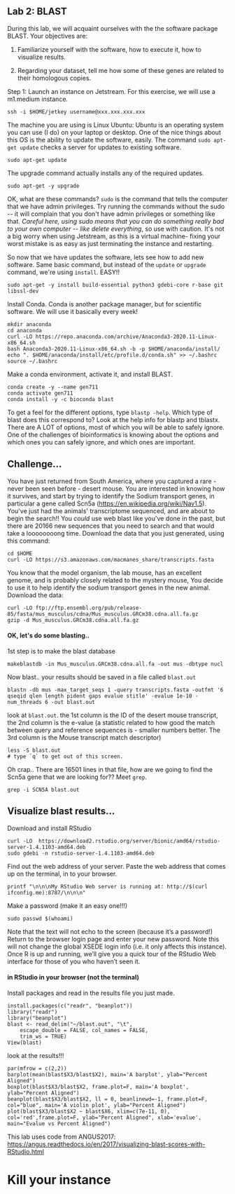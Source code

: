 Lab 2: BLAST
--

During this lab, we will acquaint ourselves with the the software package BLAST. Your objectives are:


1. Familiarize yourself with the software, how to execute it, how to visualize results.

2. Regarding your dataset, tell me how some of these genes are related to their homologous copies.


Step 1: Launch an instance on Jetstream. For this exercise, we will use a m1.medium instance.
```
ssh -i $HOME/jetkey username@xxx.xxx.xxx.xxx
```

The machine you are using is Linux Ubuntu: Ubuntu is an operating system you can use (I do) on your laptop or desktop. One of the nice things about this OS is the ability to update the software, easily.  The command `sudo apt-get update` checks a server for updates to existing software.

```
sudo apt-get update
```

The upgrade command actually installs any of the required updates.
```
sudo apt-get -y upgrade
```

OK, what are these commands?  `sudo` is the command that tells the computer that we have admin privileges. Try running the commands without the sudo -- it will complain that you don't have admin privileges or something like that. *Careful here, using sudo means that you can do something really bad to your own computer -- like delete everything*, so use with caution. It's not a big worry when using Jetstream, as this is a virtual machine- fixing your worst mistake is as easy as just terminating the instance and restarting.

So now that we have updates the software, lets see how to add new software. Same basic command, but instead of the `update` or `upgrade` command, we're using `install`. EASY!!
```
sudo apt-get -y install build-essential python3 gdebi-core r-base git libssl-dev
```


Install Conda. Conda is another package manager, but for scientific software. We will use it basically every week!
```
mkdir anaconda
cd anaconda
curl -LO https://repo.anaconda.com/archive/Anaconda3-2020.11-Linux-x86_64.sh
bash Anaconda3-2020.11-Linux-x86_64.sh -b -p $HOME/anaconda/install/
echo ". $HOME/anaconda/install/etc/profile.d/conda.sh" >> ~/.bashrc
source ~/.bashrc
```

Make a conda environment, activate it, and install BLAST.
```
conda create -y --name gen711
conda activate gen711
conda install -y -c bioconda blast
```

To get a feel for the different options, type `blastp -help`. Which type of blast does this correspond to? Look at the help info for blastp and tblastx. There are A LOT of options, most of which you will be able to safely ignore. One of the challenges of bioinformatics is knowing about the options and which ones you can safely ignore, and which ones are important.

## Challenge...

You have just returned from South America, where you captured a rare - never been seen before - desert mouse. You are interested in knowing how it survives, and start by trying to identify the Sodium transport genes, in particular a gene called Scn5a (https://en.wikipedia.org/wiki/Nav1.5). You've just had the animals' transcriptome sequenced, and are about to begin the search!! You *could* use web blast like you've done in the past, but there are 20166 new sequences that you need to search and that would take a loooooooong time.
Download the data that you just generated, using this command:
```
cd $HOME
curl -LO https://s3.amazonaws.com/macmanes_share/transcripts.fasta
```

You know that the model organism, the lab mouse, has an excellent genome, and is probably closely related to the mystery mouse, You decide to use it to help identify the sodium transport genes in the new animal. Download the data:
```
curl -LO ftp://ftp.ensembl.org/pub/release-85/fasta/mus_musculus/cdna/Mus_musculus.GRCm38.cdna.all.fa.gz
gzip -d Mus_musculus.GRCm38.cdna.all.fa.gz
```

#### OK, let's do some blasting..

1st step is to make the blast database
```
makeblastdb -in Mus_musculus.GRCm38.cdna.all.fa -out mus -dbtype nucl
```

Now blast.. your results should be saved in a file called `blast.out`
```
blastn -db mus -max_target_seqs 1 -query transcripts.fasta -outfmt '6 qseqid qlen length pident gaps evalue stitle' -evalue 1e-10 -num_threads 6 -out blast.out
```


look at `blast.out`. the 1st column is the ID of the desert mouse transcript, the 2nd column is the e-value (a statistic related to how good the match between query and reference sequences is - smaller numbers better. The 3rd column is the Mouse transcript match descriptor)
```
less -S blast.out
# type `q` to get out of this screen.
```

Oh crap.. There are 16501 lines in that file, how are we going to find the Scn5a gene that we are looking for?? Meet `grep`.
```
grep -i SCN5A blast.out
```

## Visualize blast results...

Download and install RStudio
```
curl -LO  https://download2.rstudio.org/server/bionic/amd64/rstudio-server-1.4.1103-amd64.deb
sudo gdebi -n rstudio-server-1.4.1103-amd64.deb
```

Find out the web address of your server. Paste the web address that comes up on the terminal, in to your browser.
```
printf "\n\n\nMy RStudio Web server is running at: http://$(curl ifconfig.me):8787/\n\n\n"
```

Make a password (make it an easy one!!!)
```
sudo passwd $(whoami)
```

Note that the text will not echo to the screen (because it’s a password!)
Return to the browser login page and enter your new password. Note this will not change the global XSEDE login info (i.e. it only affects this instance).
Once R is up and running, we’ll give you a quick tour of the RStudio Web interface for those of you who haven’t seen it.

#### in RStudio in your browser (not the terminal)

Install packages and read in the results file you just made.
```
install.packages(c("readr", "beanplot"))
library("readr")
library("beanplot")
blast <- read_delim("~/blast.out", "\t",
    escape_double = FALSE, col_names = FALSE,
    trim_ws = TRUE)
View(blast)
```

look at the results!!!
```
par(mfrow = c(2,2))
barplot(mean(blast$X3/blast$X2), main='A barplot', ylab="Percent Aligned")
boxplot(blast$X3/blast$X2, frame.plot=F, main='A boxplot', ylab="Percent Aligned")
beanplot(blast$X3/blast$X2, ll = 0, beanlinewd=-1, frame.plot=F, col="blue", main='A violin plot', ylab="Percent Aligned")
plot(blast$X3/blast$X2 ~ blast$X6, xlim=c(7e-11, 0), col='red',frame.plot=F, ylab="Percent Aligned", xlab='evalue', main="Evalue vs Percent Aligned")
```


This lab uses code from ANGUS2017: https://angus.readthedocs.io/en/2017/visualizing-blast-scores-with-RStudio.html

# Kill your instance
